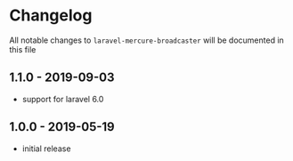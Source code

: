 # Changelog

All notable changes to `laravel-mercure-broadcaster` will be documented in this file

## 1.1.0 - 2019-09-03

- support for laravel 6.0

## 1.0.0 - 2019-05-19

- initial release
